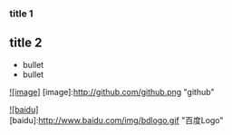 ### title 1

## title 2

* bullet
* bullet

[![image]](http://www.github.com/)
[image]:http://github.com/github.png "github"


[![baidu]](http://baidu.com)  
[baidu]:http://www.baidu.com/img/bdlogo.gif "百度Logo" 


